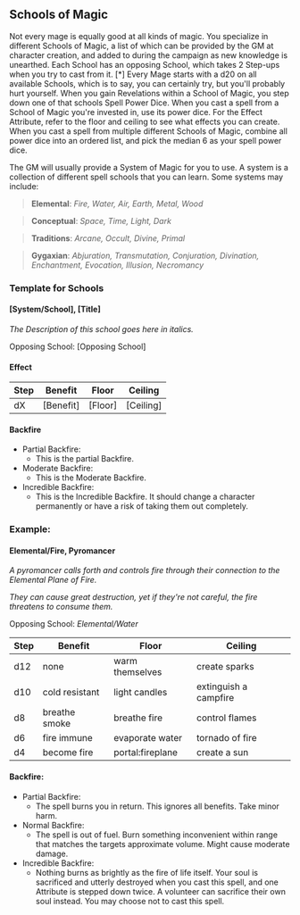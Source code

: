 ## Schools of Magic
Not every mage is equally good at all kinds of magic. 
You specialize in different Schools of Magic, a list of which can be provided by the GM at character creation, and added to during the campaign as new knowledge is unearthed.
Each School has an opposing School, which takes 2 Step-ups when you try to cast from it. [\*]
Every Mage starts with a d20 on all available Schools, which is to say, you can certainly try, but you'll probably hurt yourself.
When you gain Revelations within a School of Magic, you step down one of that schools Spell Power Dice.
When you cast a spell from a School of Magic you're invested in, use its power dice. For the Effect Attribute, refer to the floor and ceiling to see what effects you can create.
When you cast a spell from multiple different Schools of Magic, combine all power dice into an ordered list, and pick the median 6 as your spell power dice.

The GM will usually provide a System of Magic for you to use. A system is a collection of different spell schools that you can learn. Some systems may include:

> **Elemental**: *Fire, Water, Air, Earth, Metal, Wood*

> **Conceptual**: *Space, Time, Light, Dark*

> **Traditions**: *Arcane, Occult, Divine, Primal*

> **Gygaxian**: *Abjuration, Transmutation, Conjuration, Divination, Enchantment, Evocation, Illusion, Necromancy*

### Template for Schools
#### [System/School], [Title]
*The Description of this school goes here in italics.*

Opposing School: [Opposing School]
    
#### Effect

| Step | Benefit | Floor | Ceiling |
| - | - | - | - |
| dX | [Benefit] | [Floor] | [Ceiling] |

#### Backfire
- Partial Backfire:
   - This is the partial Backfire.
- Moderate Backfire:
   - This is the Moderate Backfire.
- Incredible Backfire:
   - This is the Incredible Backfire. It should change a character permanently or have a risk of taking them out completely.
    
### Example:
#### Elemental/Fire, Pyromancer

*A pyromancer calls forth and controls fire through their connection to the Elemental Plane of Fire.*

*They can cause great destruction, yet if they're not careful, the fire threatens to consume them.*

Opposing School: *Elemental/Water*

| Step  | Benefit       | Floor             | Ceiling               |
| -     | -             | -                 | -                     |
| d12   | none          | warm themselves   | create sparks         |
| d10   | cold resistant| light candles	    | extinguish a campfire |
|  d8   | breathe smoke | breathe fire	    | control flames        |
|  d6   | fire immune   | evaporate water   | tornado of fire       |
|  d4   | become fire   | portal:fireplane  | create a sun          |

#### Backfire:
- Partial Backfire: 
   - The spell burns you in return. This ignores all benefits. Take minor harm.
- Normal Backfire: 
   - The spell is out of fuel. Burn something inconvenient within range that matches the targets approximate volume. Might cause moderate damage.
- Incredible Backfire: 
   - Nothing burns as brightly as the fire of life itself. Your soul is sacrificed and utterly destroyed when you cast this spell, and one Attribute is stepped down twice. A volunteer can sacrifice their own soul instead. You may choose not to cast this spell.
